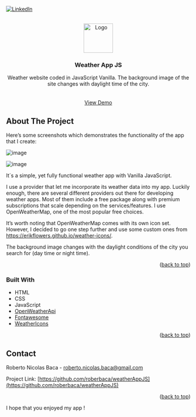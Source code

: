 <div id="top"></div>


[![LinkedIn][linkedin-shield]][linkedin-url]


<!-- PROJECT LOGO -->
<br />
<div align="center">
  <a href="https://github.com/roberbaca/weatherAppJS">  
    <img src="https://user-images.githubusercontent.com/83043304/140669718-0a350618-f217-4247-9d91-42d00c4c292f.png" alt="Logo" width="80" height="80">
  </a>

<h3 align="center">Weather App JS</h3>

  <p align="center">
    Weather website coded in JavaScript Vanilla. The background image of the site changes with daylight time of the city.
    <br />  
    <br />
    <br />
    <a href="https://weatherjs.vercel.app/" target = "_blank">View Demo</a>  
  </p>
</div>

<!-- ABOUT THE PROJECT -->
## About The Project

Here’s some screenshots which demonstrates the functionality of the app that I create:

![image](https://user-images.githubusercontent.com/83043304/140669148-7fd17008-7981-4c99-a46f-1c70e0ad9a93.png)

![image](https://user-images.githubusercontent.com/83043304/140669158-0a4c0a8e-d2e6-4669-b92d-6993ce40c8bb.png)

 It´s a simple, yet fully functional weather app with Vanilla JavaScript. 
 
I use a provider that let me incorporate its weather data into my app. Luckily enough, there are several different providers out there for developing weather apps. Most of them include a free package along with premium subscriptions that scale depending on the services/features.  I use OpenWeatherMap, one of the most popular free choices. 

It’s worth noting that OpenWeatherMap comes with its own icon set. However, I decided to go one step further and use some custom ones from https://erikflowers.github.io/weather-icons/.

The background image changes with the daylight conditions of the city you search for (day time or night time).


<p align="right">(<a href="#top">back to top</a>)</p>



### Built With

* HTML
* CSS
* JavaScript 
* [OpenWeatherApi](https://openweathermap.org/)
* [Fontawesome](https://fontawesome.com/)
* [WeatherIcons](https://erikflowers.github.io/weather-icons/)

<p align="right">(<a href="#top">back to top</a>)</p>

<!-- CONTACT -->
## Contact

Roberto Nicolas Baca - roberto.nicolas.baca@gmail.com

Project Link: [https://github.com/roberbaca/weatherAppJS](https://github.com/roberbaca/weatherAppJS)

<p align="right">(<a href="#top">back to top</a>)</p>


I hope that you enjoyed my app !


<!-- MARKDOWN LINKS & IMAGES -->
<!-- https://www.markdownguide.org/basic-syntax/#reference-style-links -->
[contributors-shield]: https://img.shields.io/github/contributors/github_username/repo_name.svg?style=for-the-badge
[contributors-url]: https://github.com/github_username/repo_name/graphs/contributors
[forks-shield]: https://img.shields.io/github/forks/github_username/repo_name.svg?style=for-the-badge
[forks-url]: https://github.com/github_username/repo_name/network/members
[stars-shield]: https://img.shields.io/github/stars/github_username/repo_name.svg?style=for-the-badge
[stars-url]: https://github.com/github_username/repo_name/stargazers
[issues-shield]: https://img.shields.io/github/issues/github_username/repo_name.svg?style=for-the-badge
[issues-url]: https://github.com/github_username/repo_name/issues
[license-shield]: https://img.shields.io/github/license/github_username/repo_name.svg?style=for-the-badge
[license-url]: https://github.com/github_username/repo_name/blob/master/LICENSE.txt
[linkedin-shield]: https://img.shields.io/badge/-LinkedIn-black.svg?style=for-the-badge&logo=linkedin&colorB=555
[linkedin-url]: https://linkedin.com/in/rober-baca
[product-screenshot]: images/screenshot.png

